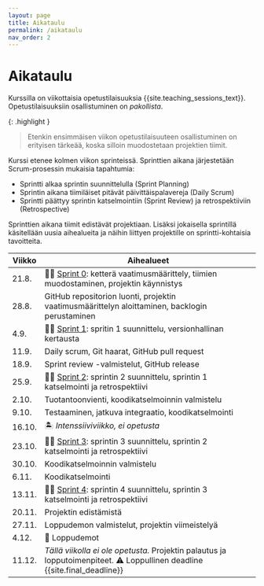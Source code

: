 ```yaml
---
layout: page
title: Aikataulu
permalink: /aikataulu
nav_order: 2
---
```


# Aikataulu

Kurssilla on viikottaisia opetustilaisuuksia {{site.teaching_sessions_text}}. Opetustilaisuuksiin osallistuminen on _pakollista_.

{: .highlight }

> Etenkin ensimmäisen viikon opetustilaisuuteen osallistuminen on erityisen tärkeää, koska silloin muodostetaan projektien tiimit.

Kurssi etenee kolmen viikon sprinteissä. Sprinttien aikana järjestetään Scrum-prosessin mukaisia tapahtumia:

- Sprintti alkaa sprintin suunnittelulla (Sprint Planning)
- Sprintin aikana tiimiläiset pitävät päivittäispalavereja (Daily Scrum)
- Sprintti päättyy sprintin katselmointiin (Sprint Review) ja retrospektiiviin (Retrospective)

Sprinttien aikana tiimit edistävät projektiaan. Lisäksi jokaisella sprintillä käsitellään uusia aihealueita ja näihin liittyen projektille on sprintti-kohtaisia tavoitteita.

| Viikko | Aihealueet                                                                                                 |
| ------ | ---------------------------------------------------------------------------------------------------------- |
| 21.8.  | 🏃‍♂️ [Sprint 0](/sprint-0): ketterä vaatimusmäärittely, tiimien muodostaminen, projektin käynnistys |
| 28.8.  | GitHub repositorion luonti, projektin vaatimusmäärittelyn aloittaminen, backlogin perustaminen                                                        |
| 4.9.   | 🏃‍♂️ [Sprint 1](/sprint-1): spritin 1 suunnittelu, versionhallinan kertausta                                               |
| 11.9.  | Daily scrum, Git haarat, GitHub pull request                                                                  |
| 18.9.  | Sprint review -valmistelut, GitHub release                                                   |
| 25.9.  | 🏃‍♂️ [Sprint 2](/sprint-2): sprintin 2 suunnittelu, sprintin 1 katselmointi ja retrospektiivi                               |
| 2.10.  | Tuotantoonvienti, koodikatselmoinnin valmistelu                                                                   |
| 9.10.  | Testaaminen, jatkuva integraatio, koodikatselmointi                                                                           |                                 
| 16.10. | 🏝️ _Intenssiiviviikko, ei opetusta_           
| 23.10. | 🏃‍♂️ [Sprint 3](/sprint-3): sprintin 3 suunnittelu, sprintin 2 katselmointi ja retrospektiivi              |
| 30.10. | Koodikatselmoinnin valmistelu                                                                                      |
| 6.11.  | Koodikatselmointi                                                                                      |
| 13.11. | 🏃‍♂️ [Sprint 4](/sprint-4): sprintin 4 suunnittelu, sprintin 3 katselmointi ja retrospektiivi                               |
| 20.11. | Projektin edistämistä                                                                                      |
| 27.11. | Loppudemon valmistelut, projektin viimeistelyä                                                                                    |
| 4.12.  | 🚀 Loppudemot                                                                                              |
| 11.12. | _Tällä viikolla ei ole opetusta._ Projektin palautus ja lopputoimenpiteet. ⚠️ Loppullinen deadline {{site.final_deadline}} |
